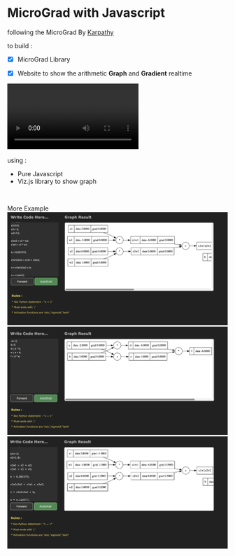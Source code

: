 # MicroGrad with Javascript
following the MicroGrad By [Karpathy](https://github.com/karpathy/micrograd)

to build : 
- [x] MicroGrad Library
- [x] Website to show the arithmetic **Graph** and **Gradient** realtime


<video src='assets/video.mov'></video>

using :
- Pure Javascript
- Viz.js library to show graph

<br>

More Example
<img src="assets/EX1.png"/>
<img src="assets/EX2.png"/>
<img src="assets/EX3.png"/>